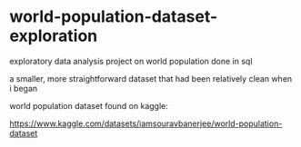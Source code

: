 # world-population-dataset-exploration

exploratory data analysis project on world population done in sql

a smaller, more straightforward dataset that had been relatively clean when i began

world population dataset found on kaggle:

https://www.kaggle.com/datasets/iamsouravbanerjee/world-population-dataset
